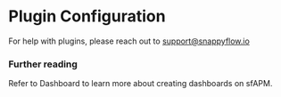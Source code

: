 # Plugin Configuration

For help with plugins, please reach out to [support@snappyflow.io](mailto:support@snappyflow.io)

### Further reading
Refer to Dashboard to learn more about creating dashboards on sfAPM.
